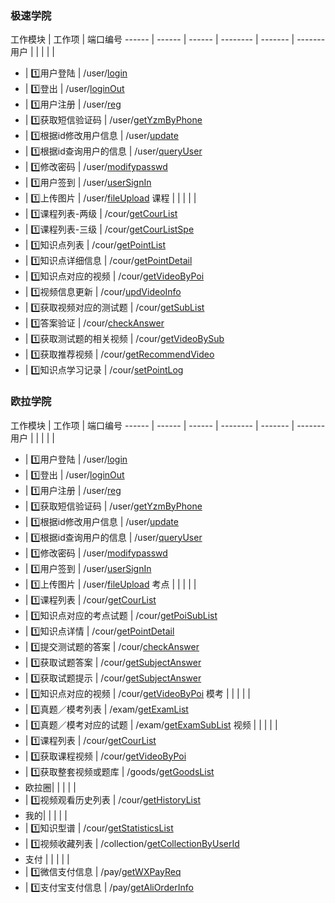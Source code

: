 ### 极速学院


工作模块 | 工作项 | 端口编号 
------ | ------ | ------ | -------- | ------- | ------- 
用户 | | | | |
* | :one:用户登陆 | /user/[login](./interface/login.md) 
* | :one:登出 |  /user/[loginOut](./interface/loginOut.md) 
* | :one:用户注册 | /user/[reg](./interface/reg.md) 
* | :one:获取短信验证码 | /user/[getYzmByPhone](./interface/getYzmByPhone.md) 
* | :one:根据id修改用户信息 | /user/[update](./interface/update.md)
* | :one:根据id查询用户的信息 | /user/[queryUser](./interface/queryUser.md)
* | :one:修改密码 | /user/[modifypasswd](./interface/modifypasswd.md) 
* | :one:用户签到 | /user/[userSignIn](./interface/userSignIn.md) 
* | :one:上传图片 | /user/[fileUpload](./interface/fileUpload.md) 
课程 | | | | |
* | :one:课程列表-两级 | /cour/[getCourList](./interface/getCourList.md) 
* | :one:课程列表-三级 | /cour/[getCourListSpe](./interface/getCourListSpe.md) 
* | :one:知识点列表 | /cour/[getPointList](./interface/getPointList.md) 
* | :one:知识点详细信息 | /cour/[getPointDetail](./interface/getPointDetail.md) 
* | :one:知识点对应的视频 | /cour/[getVideoByPoi](./interface/getVideoByPoi.md) 
* | :one:视频信息更新 | /cour/[updVideoInfo](./interface/updVideoInfo.md) 
* | :one:获取视频对应的测试题 | /cour/[getSubList](./interface/getSubList.md) 
* | :one:答案验证 | /cour/[checkAnswer](./interface/checkAnswer.md) 
* | :one:获取测试题的相关视频 | /cour/[getVideoBySub](./interface/getVideoBySub.md)
* | :one:获取推荐视频 | /cour/[getRecommendVideo](./interface/getRecommendVideo.md)
* | :one:知识点学习记录 | /cour/[setPointLog](./interface/setPointLog.md)


### 欧拉学院

工作模块 | 工作项 | 端口编号 
------ | ------ | ------ | -------- | ------- | ------- 
用户 | | | | |
* | :one:用户登陆 | /user/[login](./interface/login.md) 
* | :one:登出 |  /user/[loginOut](./interface/loginOut.md) 
* | :one:用户注册 | /user/[reg](./interface/reg.md) 
* | :one:获取短信验证码 | /user/[getYzmByPhone](./interface/getYzmByPhone.md) 
* | :one:根据id修改用户信息 | /user/[update](./interface/update.md)
* | :one:根据id查询用户的信息 | /user/[queryUser](./interface/queryUser.md)
* | :one:修改密码 | /user/[modifypasswd](./interface/modifypasswd.md) 
* | :one:用户签到 | /user/[userSignIn](./interface/userSignIn.md) 
* | :one:上传图片 | /user/[fileUpload](./interface/fileUpload.md)
考点 | | | | |
* | :one:课程列表 | /cour/[getCourList](./interface/ola_getCourList.md) 
* | :one:知识点对应的考点试题 | /cour/[getPoiSubList](./interface/ola_getPoiSubList.md)
* | :one:知识点详情 | /cour/[getPointDetail](./interface/getPointDetail.md) 
* | :one:提交测试题的答案 | /cour/[checkAnswer](./interface/checkAnswer.md) 
* | :one:获取试题答案 | /cour/[getSubjectAnswer](./interface/ola_getSubjectAnswer.md)
* | :one:获取试题提示 | /cour/[getSubjectAnswer](./interface/ola_getSubjectHint.md)
* | :one:知识点对应的视频 | /cour/[getVideoByPoi](./interface/ola_getVideoByPoi.md) 
模考 | | | | |
* | :one:真题／模考列表 | /exam/[getExamList](./interface/ola_getExamList.md) 
* | :one:真题／模考对应的试题 | /exam/[getExamSubList](./interface/ola_getExamSubList.md) 
视频 | | | | |
* | :one:课程列表 | /cour/[getCourList](./interface/ola_getCourList.md) 
* | :one:获取课程视频 | /cour/[getVideoByPoi](./interface/ola_getVideoByPoi.md)
* | :one:获取整套视频或题库 | /goods/[getGoodsList](./interface/getGoodsList.md)
* 欧拉圈| | | | |
* | :one:视频观看历史列表 | /cour/[getHistoryList](./interface/ola_getHistoryList.md) 
* 我的| | | | |
* | :one:知识型谱 | /cour/[getStatisticsList](./interface/getStatisticsList.md) 
* | :one:视频收藏列表 | /collection/[getCollectionByUserId](./interface/getCollectionByUserId.md) 
* 支付 | | | | |
* | :one:微信支付信息 | /pay/[getWXPayReq](./interface/getWXPayReq.md) 
* | :one:支付宝支付信息 | /pay/[getAliOrderInfo](./interface/getAliOrderInfo.md)
